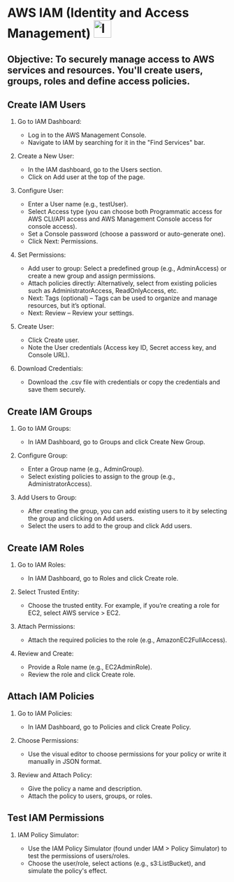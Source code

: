 # AWS IAM (Identity and Access Management)       <img src="https://github.com/user-attachments/assets/9cb1841f-47a7-4511-b47f-d4ef35eff624" alt="IAM Logo" width="40" />
## Objective: To securely manage access to AWS services and resources. You'll create users, groups, roles and define access policies. 


## Create IAM Users
1. Go to IAM Dashboard:

      - Log in to the AWS Management Console.
      - Navigate to IAM by searching for it in the "Find Services" bar.

2. Create a New User:

    - In the IAM dashboard, go to the Users section.
    - Click on Add user at the top of the page.

3. Configure User:

    - Enter a User name (e.g., testUser).
    - Select Access type (you can choose both Programmatic access for AWS CLI/API access and AWS Management Console access for console access).
    - Set a Console password (choose a password or auto-generate one).
    - Click Next: Permissions.

4. Set Permissions:

    - Add user to group: Select a predefined group (e.g., AdminAccess) or create a new group and assign permissions.
    - Attach policies directly: Alternatively, select from existing policies such as AdministratorAccess, ReadOnlyAccess, etc.
    - Next: Tags (optional) – Tags can be used to organize and manage resources, but it’s optional.
    - Next: Review – Review your settings.

5. Create User:

    - Click Create user.
    - Note the User credentials (Access key ID, Secret access key, and Console URL).

6. Download Credentials:

    - Download the .csv file with credentials or copy the credentials and save them securely.

## Create IAM Groups
1. Go to IAM Groups:

    - In IAM Dashboard, go to Groups and click Create New Group.

2. Configure Group:

    - Enter a Group name (e.g., AdminGroup).
    - Select existing policies to assign to the group (e.g., AdministratorAccess).

3. Add Users to Group:

    - After creating the group, you can add existing users to it by selecting the group and clicking on Add users.
    - Select the users to add to the group and click Add users.

## Create IAM Roles
1. Go to IAM Roles:

    - In IAM Dashboard, go to Roles and click Create role.

2. Select Trusted Entity:

    - Choose the trusted entity. For example, if you’re creating a role for EC2, select AWS service > EC2.

3. Attach Permissions:

    - Attach the required policies to the role (e.g., AmazonEC2FullAccess).

4. Review and Create:

    - Provide a Role name (e.g., EC2AdminRole).
    - Review the role and click Create role.

## Attach IAM Policies
1. Go to IAM Policies:

    - In IAM Dashboard, go to Policies and click Create Policy.

2. Choose Permissions:

    - Use the visual editor to choose permissions for your policy or write it manually in JSON format.

3. Review and Attach Policy:

    - Give the policy a name and description.
    - Attach the policy to users, groups, or roles.

## Test IAM Permissions
1. IAM Policy Simulator:

    - Use the IAM Policy Simulator (found under IAM > Policy Simulator) to test the permissions of users/roles.
    - Choose the user/role, select actions (e.g., s3:ListBucket), and simulate the policy's effect.
